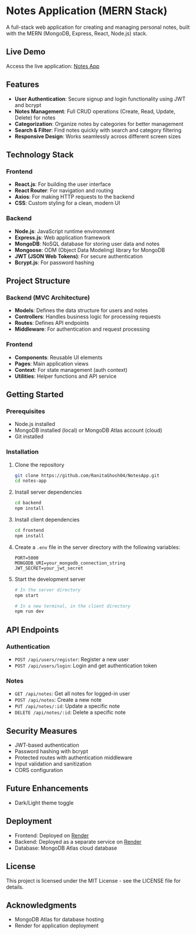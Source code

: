 # Notes Application (MERN Stack)

A full-stack web application for creating and managing personal notes, built with the MERN (MongoDB, Express, React, Node.js) stack.

## Live Demo

Access the live application: [Notes App](https://notesappfront-9adu.onrender.com)

## Features

- **User Authentication**: Secure signup and login functionality using JWT and bcrypt
- **Notes Management**: Full CRUD operations (Create, Read, Update, Delete) for notes
- **Categorization**: Organize notes by categories for better management
- **Search & Filter**: Find notes quickly with search and category filtering
- **Responsive Design**: Works seamlessly across different screen sizes

## Technology Stack

### Frontend
- **React.js**: For building the user interface
- **React Router**: For navigation and routing
- **Axios**: For making HTTP requests to the backend
- **CSS**: Custom styling for a clean, modern UI

### Backend
- **Node.js**: JavaScript runtime environment
- **Express.js**: Web application framework
- **MongoDB**: NoSQL database for storing user data and notes
- **Mongoose**: ODM (Object Data Modeling) library for MongoDB
- **JWT (JSON Web Tokens)**: For secure authentication
- **Bcrypt.js**: For password hashing

## Project Structure

### Backend (MVC Architecture)
- **Models**: Defines the data structure for users and notes
- **Controllers**: Handles business logic for processing requests
- **Routes**: Defines API endpoints
- **Middleware**: For authentication and request processing

### Frontend
- **Components**: Reusable UI elements
- **Pages**: Main application views
- **Context**: For state management (auth context)
- **Utilities**: Helper functions and API service

## Getting Started

### Prerequisites
- Node.js installed
- MongoDB installed (local) or MongoDB Atlas account (cloud)
- Git installed

### Installation

1. Clone the repository
   ```bash
   git clone https://github.com/RanitaGhosh04/NotesApp.git
   cd notes-app
   ```

2. Install server dependencies
   ```bash
   cd backend
   npm install
   ```

3. Install client dependencies
   ```bash
   cd frontend
   npm install
   ```

4. Create a `.env` file in the server directory with the following variables:
   ```
   PORT=5000
   MONGODB_URI=your_mongodb_connection_string
   JWT_SECRET=your_jwt_secret
   ```

5. Start the development server
   ```bash
   # In the server directory
   npm start
   
   # In a new terminal, in the client directory
   npm run dev
   ```

## API Endpoints

### Authentication
- `POST /api/users/register`: Register a new user
- `POST /api/users/login`: Login and get authentication token

### Notes
- `GET /api/notes`: Get all notes for logged-in user
- `POST /api/notes`: Create a new note
- `PUT /api/notes/:id`: Update a specific note
- `DELETE /api/notes/:id`: Delete a specific note

## Security Measures

- JWT-based authentication
- Password hashing with bcrypt
- Protected routes with authentication middleware
- Input validation and sanitization
- CORS configuration

## Future Enhancements
- Dark/Light theme toggle

## Deployment

- Frontend: Deployed on [Render](https://render.com)
- Backend: Deployed as a separate service on [Render](https://render.com)
- Database: MongoDB Atlas cloud database

## License

This project is licensed under the MIT License - see the LICENSE file for details.

## Acknowledgments

- MongoDB Atlas for database hosting
- Render for application deployment
